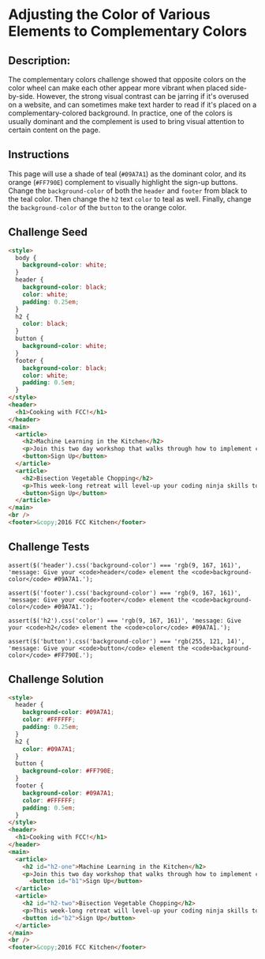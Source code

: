 # Adjusting the Color of Various Elements to Complementary Colors

## Description:

The complementary colors challenge showed that opposite colors on the color wheel can make each other appear more vibrant when placed side-by-side. However, the strong visual contrast can be jarring if it's overused on a website, and can sometimes make text harder to read if it's placed on a complementary-colored background. In practice, one of the colors is usually dominant and the complement is used to bring visual attention to certain content on the page.


## Instructions

This page will use a shade of teal (`#09A7A1`) as the dominant color, and its orange (`#FF790E`) complement to visually highlight the sign-up buttons. Change the `background-color` of both the `header` and `footer` from black to the teal color. Then change the `h2` text `color` to teal as well. Finally, change the `background-color` of the `button` to the orange color.

## Challenge Seed

```html
<style>
  body {
    background-color: white;
  }
  header {
    background-color: black;
    color: white;
    padding: 0.25em;
  }
  h2 {
    color: black;
  }  
  button {
    background-color: white;
  }
  footer {
    background-color: black;
    color: white;
    padding: 0.5em;
  }
</style>
<header>
  <h1>Cooking with FCC!</h1>
</header>
<main>
  <article>
    <h2>Machine Learning in the Kitchen</h2>
    <p>Join this two day workshop that walks through how to implement cutting-edge snack-getting algorithms with a command line interface. Coding usually involves writing exact instructions, but sometimes you need your computer to execute flexible commands, like <code>fetch Pringles</code>.</p>
    <button>Sign Up</button>
  </article>
  <article>
    <h2>Bisection Vegetable Chopping</h2>
    <p>This week-long retreat will level-up your coding ninja skills to actual ninja skills. No longer is the humble bisection search limited to sorted arrays or coding interview questions, applying its concepts in the kitchen will have you chopping carrots in O(log n) time before you know it.</p>
    <button>Sign Up</button>
  </article>
</main>
<br />
<footer>&copy;2016 FCC Kitchen</footer>
```

## Challenge Tests

```
assert($('header').css('background-color') === 'rgb(9, 167, 161)', 'message: Give your <code>header</code> element the <code>background-color</code> #09A7A1.');

assert($('footer').css('background-color') === 'rgb(9, 167, 161)', 'message: Give your <code>footer</code> element the <code>background-color</code> #09A7A1.');

assert($('h2').css('color') === 'rgb(9, 167, 161)', 'message: Give your <code>h2</code> element the <code>color</code> #09A7A1.');

assert($('button').css('background-color') === 'rgb(255, 121, 14)', 'message: Give your <code>button</code> element the <code>background-color</code> #FF790E.');
```

## Challenge Solution

```html
<style>
  header {
    background-color: #09A7A1;
    color: #FFFFFF;
    padding: 0.25em;
  }
  h2 {
    color: #09A7A1;
  }  
  button {
    background-color: #FF790E;
  }
  footer {
    background-color: #09A7A1;
    color: #FFFFFF;
    padding: 0.5em;
  }
</style>
<header>
  <h1>Cooking with FCC!</h1>
</header>
<main>
  <article>
    <h2 id="h2-one">Machine Learning in the Kitchen</h2>
    <p>Join this two day workshop that walks through how to implement cutting-edge snack-getting algorithms. Coding usually involves writing exact instructions, but sometimes you need your computer to execute flexible commands, like <code>fetch Pringles</code>.</p>
      <button id="b1">Sign Up</button>
  </article>
  <article>
    <h2 id="h2-two">Bisection Vegetable Chopping</h2>
    <p>This week-long retreat will level-up your coding ninja skills to actual ninja skills. No longer is the humble bisection search limited to sorted arrays or coding interview questions, applying its concepts in the kitchen will have you chopping carrots in O(log n) time before you know it.</p>
    <button id="b2">Sign Up</button>
  </article>
</main>
<br />
<footer>&copy;2016 FCC Kitchen</footer>
```
